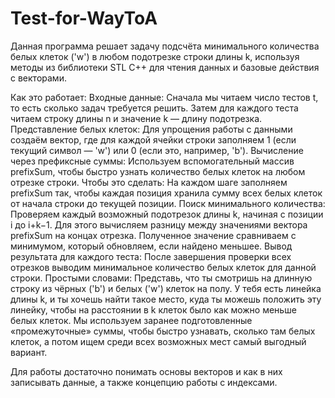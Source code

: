 # Test-for-WayToA
Данная программа решает задачу подсчёта минимального количества белых клеток ('w') в любом подотрезке строки длины k, используя методы из библиотеки STL C++ для чтения данных и базовые действия с векторами.

Как это работает:
Входные данные:
Сначала мы читаем число тестов t, то есть сколько задач требуется решить.
Затем для каждого теста читаем строку длины n и значение k — длину подотрезка.
Представление белых клеток:
Для упрощения работы с данными создаём вектор, где для каждой ячейки строки заполняем 1 (если текущий символ — 'w') или 0 (если это, например, 'b').
Вычисление через префиксные суммы:
Используем вспомогательный массив prefixSum, чтобы быстро узнать количество белых клеток на любом отрезке строки. Чтобы это сделать:
На каждом шаге заполняем prefixSum так, чтобы каждая позиция хранила сумму всех белых клеток от начала строки до текущей позиции.
Поиск минимального количества:
Проверяем каждый возможный подотрезок длины k, начиная с позиции i до i+k−1. 
Для этого вычисляем разницу между значениями вектора prefixSum на концах отрезка.
Полученное значение сравниваем с минимумом, который обновляем, если найдено меньшее.
Вывод результата для каждого теста:
После завершения проверки всех отрезков выводим минимальное количество белых клеток для данной строки.
Простыми словами:
Представь, что ты смотришь на длинную строку из чёрных ('b') и белых ('w') клеток на полу. У тебя есть линейка длины k, и ты хочешь найти такое место, куда ты можешь положить эту линейку, чтобы на расстоянии в k
 клеток было как можно меньше белых клеток. Мы используем заранее подготовленные «промежуточные» суммы, чтобы быстро узнавать, сколько там белых клеток, а потом ищем среди всех возможных мест самый выгодный вариант.

Для работы достаточно понимать основы векторов и как в них записывать данные, а также концепцию работы с индексами.
